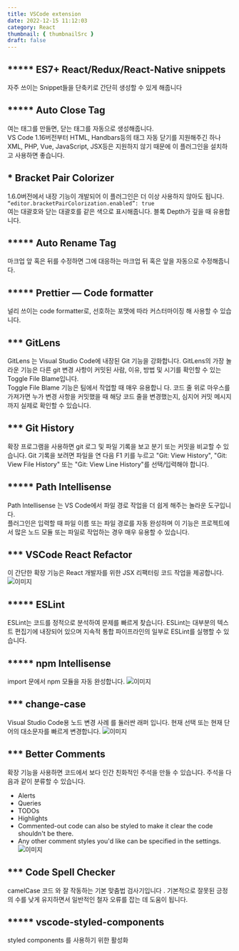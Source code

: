 ```yaml
---
title: VSCode extension
date: 2022-12-15 11:12:03
category: React
thumbnail: { thumbnailSrc }
draft: false
---
```


## ***** ES7+ React/Redux/React-Native snippets
자주 쓰이는 Snippet들을 단축키로 간단히 생성할 수 있게 해줍니다

## ***** Auto Close Tag 
여는 태그를 만들면, 닫는 태그를 자동으로 생성해줍니다.<br>
VS Code 1.16버전부터 HTML, Handbars등의 태그 자동 닫기를 지원해주긴 하나 XML, PHP, Vue, JavaScript, JSX등은 지원하지 않기 때문에 이 플러그인을 설치하고 사용하면 좋습니다.

## * Bracket Pair Colorizer
1.6.0버전에서 내장 기능이 개발되어 이 플러그인은 더 이상 사용하지 않아도 됩니다.<br>
`“editor.bracketPairColorization.enabled”: true`<br>
여는 대괄호와 닫는 대괄호를 같은 색으로 표시해줍니다. 블록 Depth가 깊을 때 유용합니다.

## ***** Auto Rename Tag
마크업 앞 혹은 뒤를 수정하면 그에 대응하는 마크업 뒤 혹은 앞을 자동으로 수정해줍니다.

## ***** Prettier — Code formatter
널리 쓰이는 code formatter로, 선호하는 포맷에 따라 커스터마이징 해 사용할 수 있습니다.

## *** GitLens
GitLens 는 Visual Studio Code에 내장된 Git 기능을 강화합니다. GitLens의 가장 놀라운 기능은 다른 git 변경 사항이 커밋된 사람, 이유, 방법 및 시기를 확인할 수 있는 Toggle File Blame입니다.<br>
Toggle File Blame 기능은 팀에서 작업할 때 매우 유용합니 다. 코드 줄 위로 마우스를 가져가면 누가 변경 사항을 커밋했을 때 해당 코드 줄을 변경했는지, 심지어 커밋 메시지까지 실제로 확인할 수 있습니다.

## *** Git History
확장 프로그램을 사용하면 git 로그 및 파일 기록을 보고 분기 또는 커밋을 비교할 수 있습니다. Git 기록을 보려면 파일을 연 다음 F1 키를 누르고 "Git: View History", "Git: View File History" 또는 "Git: View Line History"를 선택/입력해야 합니다.

## ***** Path Intellisense
Path Intellisense 는 VS Code에서 파일 경로 작업을 더 쉽게 해주는 놀라운 도구입니다.<br>
플러그인은 입력할 때 파일 이름 또는 파일 경로를 자동 완성하며 이 기능은 프로젝트에서 많은 노드 모듈 또는 파일로 작업하는 경우 매우 유용할 수 있습니다.

## *** VSCode React Refactor
이 간단한 확장 기능은 React 개발자를 위한 JSX 리팩터링 코드 작업을 제공합니다.
![이미지](https://github.com/planbcoding/vscode-react-refactor/raw/master/assets/images/preview.gif)

## ***** ESLint
ESLint는 코드를 정적으로 분석하여 문제를 빠르게 찾습니다. ESLint는 대부분의 텍스트 편집기에 내장되어 있으며 지속적 통합 파이프라인의 일부로 ESLint를 실행할 수 있습니다.

## ***** npm Intellisense
import 문에서 npm 모듈을 자동 완성합니다.
![이미지](https://github.com/ChristianKohler/NpmIntellisense/raw/HEAD/images/auto_complete.gif)

## *** change-case
Visual Studio Code용 노드 변경 사례 를 둘러싼 래퍼  입니다. 현재 선택 또는 현재 단어의 대소문자를 빠르게 변경합니다.
![이미지](https://cloud.githubusercontent.com/assets/2899448/10712456/3c5e29b6-7a9c-11e5-9ce4-7eb944889696.gif)

## *** Better Comments
확장 기능을 사용하면 코드에서 보다 인간 친화적인 주석을 만들 수 있습니다. 주석을 다음과 같이 분류할 수 있습니다.
- Alerts
- Queries
- TODOs
- Highlights
- Commented-out code can also be styled to make it clear the code shouldn't be there.
- Any other comment styles you'd like can be specified in the settings.
![이미지](https://github.com/aaron-bond/better-comments/raw/HEAD/images/better-comments.PNG)

## *** Code Spell Checker
camelCase 코드 와 잘 작동하는 기본 맞춤법 검사기입니다 . 기본적으로 잘못된 긍정의 수를 낮게 유지하면서 일반적인 철자 오류를 잡는 데 도움이 됩니다.

## ***** vscode-styled-components
styled components 를 사용하기 위한 활성화
